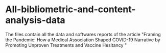 # All-bibliometric-and-content-analysis-data
The files contain all the data and softwares reports of the article "Framing the Pandemic:  How a Medical Association Shaped COVID-19 Narrative by Promoting Unproven Treatments and Vaccine Hesitancy " 
